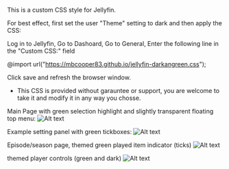 This is a custom CSS style for Jellyfin.

For best effect, first set the user "Theme" setting to dark and then apply the CSS:


Log in to Jellyfin,
Go to Dashoard,
Go to General,
Enter the following line in the "Custom CSS:" field

@import url("https://mbcooper83.github.io/jellyfin-darkangreen.css");

Click save and refresh the browser window.


*  This CSS is provided without garauntee or support, you are welcome to take it and modify it in any way you chosse.

Main Page with green selection highlight and slightly transparent floating top menu:
![Alt text](https://mbcooper83.github.io/jfcssdrkgrn/jfcss01.png?raw=true "Screenshot 01")


Example setting panel with green tickboxes:
![Alt text](https://mbcooper83.github.io/jfcssdrkgrn/jfcss02.png?raw=true "Screenshot 02")


Episode/season page, themed green played item indicator (ticks) 
![Alt text](https://mbcooper83.github.io/jfcssdrkgrn/jfcss03.png?raw=true "Screenshot 03")


themed player controls (green and dark)
![Alt text](https://mbcooper83.github.io/jfcssdrkgrn/jfcss04.png?raw=true "Screenshot 04")
